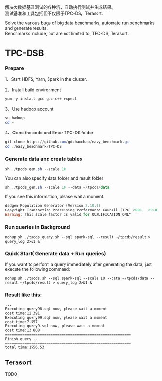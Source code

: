 解决大数据基准测试的各种坑，自动执行测试并生成结果。  
测试基准和工具包括但不仅限于TPC-DS，Terasort.  
  
Solve the various bugs of big data benchmarks, automate run benchmarks and generate results.  
Benchmarks include, but are not limited to, TPC-DS, Terasort.

# TPC-DSB
### Prepare
1、Start HDFS, Yarn, Spark in the cluster.  

2、Install build environment
```powershell
yum -y install gcc gcc-c++ expect
```  
  
3、Use hadoop account
```powershell
su hadoop
cd ~
```  
  
4、Clone the code and Enter TPC-DS folder
```powershell
git clone https://github.com/gdchaochao/easy_benchmark.git
cd ./easy_benchmark/TPC-DS
```  
  
  
### Generate data and create tables
```powershell
sh ./tpcds_gen.sh --scale 10
```
You can also specify data folder and result folder
```powershell
sh ./tpcds_gen.sh --scale 10 --data ~/tpcds/data
```  
  
If you see this information, please wait a moment.
```powershell
dsdgen Population Generator (Version 2.10.0)
Copyright Transaction Processing Performance Council (TPC) 2001 - 2018
Warning: This scale factor is valid for QUALIFICATION ONLY
```  
  
### Run queries in Background
```
nohup sh ./tpcds_query.sh --sql spark-sql --result ~/tpcds/result > query_log 2>&1 &
```  
  
### Quick Start( Generate data + Run queries)
If you want to perform a query immediately after generating the data, just execute the following command:
```
nohup sh ./tpcds.sh --sql spark-sql --scale 10 --data ~/tpcds/data --result ~/tpcds/result > query_log 2>&1 &
```

### Result like this:
```
...
Executing query98.sql now, please wait a moment
cost time:12.391
Executing query99.sql now, please wait a moment
cost time:7.557
Executing query9.sql now, please wait a moment
cost time:13.808
==========================================================
Finish query...
==========================================================
total time:1556.53  

```  
  
## Terasort
TODO
